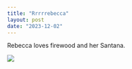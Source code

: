```yaml
---
title: "Rrrrrebecca"
layout: post
date: "2023-12-02"
---
```


Rebecca loves firewood and her Santana.

![](/assets/images/2023/20231202_134427-1024x768.jpg)
